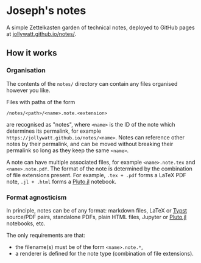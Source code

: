 # Joseph's notes

A simple Zettelkasten garden of technical notes, deployed to GitHub pages at
[jollywatt.github.io/notes/](https://jollywatt.github.io/notes/).

## How it works

### Organisation

The contents of the `notes/` directory can contain any files organised however
you like.

Files with paths of the form

```
/notes/<path>/<name>.note.<extension>
```

are recognised as "notes", where `<name>` is the ID of the note which determines
its permalink, for example `https://jollywatt.github.io/notes/<name>`. Notes can
reference other notes by their permalink, and can be moved without breaking
their permalink so long as they keep the same `<name>`.

A note can have multiple associated files, for example `<name>.note.tex` and
`<name>.note.pdf`. The format of the note is determined by the combination of
file extensions present. For example, `.tex + .pdf` forms a LaTeX PDF note,
`.jl + .html` forms a
[Pluto.jl](https://www.google.com/search?client=safari&rls=en&q=pluto.jl&ie=UTF-8&oe=UTF-8)
notebook.

### Format agnosticism

In principle, notes can be of any format: markdown files, LaTeX or [Typst](http://typst.app)
source/PDF pairs, standalone PDFs, plain HTML files, Jupyter or
[Pluto.jl](https://www.google.com/search?client=safari&rls=en&q=pluto.jl&ie=UTF-8&oe=UTF-8)
notebooks, etc.

The only requirements are that:

- the filename(s) must be of the form `<name>.note.*`,
- a renderer is defined for the note type (combination of file extensions).
